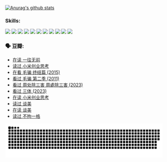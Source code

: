 
[![Anurag's github stats](https://github-readme-stats.vercel.app/api?username=w940853815)](https://github.com/anuraghazra/github-readme-stats)

### Skills:

<code><img height="32" src="https://cdn.jsdelivr.net/npm/simple-icons@v5/icons/python.svg"></code>
<code><img height="32" src="https://cdn.jsdelivr.net/npm/simple-icons@v5/icons/javascript.svg"></code>
<code><img height="32" src="https://cdn.jsdelivr.net/npm/simple-icons@v5/icons/django.svg"></code>
<code><img height="32" src="https://cdn.jsdelivr.net/npm/simple-icons@v5/icons/flask.svg"></code>
<code><img height="32" src="https://cdn.jsdelivr.net/npm/simple-icons@v5/icons/vuetify.svg"></code>
<code><img height="32" src="https://cdn.jsdelivr.net/npm/simple-icons@v5/icons/git.svg"></code>
<code><img height="32" src="https://cdn.jsdelivr.net/npm/simple-icons@v5/icons/docker.svg"></code>
<code><img height="32" src="https://cdn.jsdelivr.net/npm/simple-icons@v5/icons/postgresql.svg"></code>
<code><img height="32" src="https://cdn.jsdelivr.net/npm/simple-icons@v5/icons/elasticsearch.svg"></code>
<code><img height="32" src="https://cdn.jsdelivr.net/npm/simple-icons@v5/icons/macos.svg"></code>
<code><img height="32" src="https://cdn.jsdelivr.net/npm/simple-icons@v5/icons/linux.svg"></code>

### 🗣 豆瓣:

<!-- DOUBAN-ACTIVITIES:START -->
- [在读 一往无前](https://www.douban.com/people/136069238/status/4590507310/?_i=14313441)
- [读过 小米创业思考](https://www.douban.com/people/136069238/status/4590506983/?_i=14313441)
- [在看 毛骗 终结篇‎ (2015)](https://www.douban.com/people/136069238/status/4581971924/?_i=14313441)
- [看过 毛骗 第二季‎ (2011)](https://www.douban.com/people/136069238/status/4581971810/?_i=14313441)
- [看过 周处除三害 周處除三害‎ (2023)](https://www.douban.com/people/136069238/status/4575646701/?_i=14313441)
- [看过 三体‎ (2023)](https://www.douban.com/people/136069238/status/4574263039/?_i=14313442)
- [在读 小米创业思考](https://www.douban.com/people/136069238/status/4572047905/?_i=14313442)
- [读过 谈美](https://www.douban.com/people/136069238/status/4572047629/?_i=14313442)
- [在读 谈美](https://www.douban.com/people/136069238/status/4560861771/?_i=14313442)
- [读过 不拘一格](https://www.douban.com/people/136069238/status/4560861445/?_i=14313442)
<!-- DOUBAN-ACTIVITIES:END -->


![Snake animation](https://raw.githubusercontent.com/w940853815/w940853815/output/github-contribution-grid-snake.svg)

<!--
**w940853815/w940853815** is a ✨ _special_ ✨ repository because its `README.md` (this file) appears on your GitHub profile.

Here are some ideas to get you started:

- 🔭 I’m currently working on ...
- 🌱 I’m currently learning ...
- 👯 I’m looking to collaborate on ...
- 🤔 I’m looking for help with ...
- 💬 Ask me about ...
- 📫 How to reach me: ...
- 😄 Pronouns: ...
- ⚡ Fun fact: ...
-->
